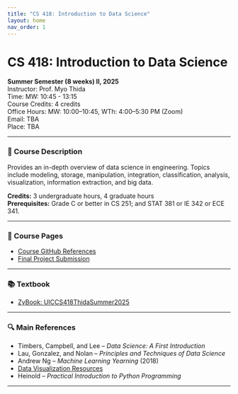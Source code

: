 ```yaml
---
title: "CS 418: Introduction to Data Science"
layout: home
nav_order: 1
---
```


# CS 418: Introduction to Data Science

**Summer Semester (8 weeks) II, 2025**  
Instructor: Prof. Myo Thida  
Time: MW: 10:45 - 13:15  
Course Credits: 4 credits  
Office Hours: MW: 10:00–10:45, WTh: 4:00–5:30 PM (Zoom)  
Email: TBA  
Place: TBA  

---

### 📘 Course Description
Provides an in-depth overview of data science in engineering. Topics include modeling, storage, manipulation, integration, classification, analysis, visualization, information extraction, and big data.

**Credits:** 3 undergraduate hours, 4 graduate hours  
**Prerequisites:** Grade C or better in CS 251; and STAT 381 or IE 342 or ECE 341.

---

### 🔗 Course Pages
- [Course GitHub References](https://uic-cs418-myo.github.io/UIC-CS418-2025/)
- [Final Project Submission](https://classroom.github.com/a/XJjOSHlI)

---

### 📚 Textbook
- [ZyBook: UICCS418ThidaSummer2025](https://learn.zybooks.com/zybook/UICCS418ThidaSummer2025)

---

### 🔍 Main References
- Timbers, Campbell, and Lee – *Data Science: A First Introduction*
- Lau, Gonzalez, and Nolan – *Principles and Techniques of Data Science*
- Andrew Ng – *Machine Learning Yearning* (2018)
- [Data Visualization Resources](https://github.com/myothida/data_visualization)
- Heinold – *Practical Introduction to Python Programming*

---

